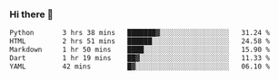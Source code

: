 ### Hi there 👋

<!--START_SECTION:waka-->

```txt
Python       3 hrs 38 mins   ███████▓░░░░░░░░░░░░░░░░░   31.24 %
HTML         2 hrs 51 mins   ██████░░░░░░░░░░░░░░░░░░░   24.58 %
Markdown     1 hr 50 mins    ████░░░░░░░░░░░░░░░░░░░░░   15.90 %
Dart         1 hr 19 mins    ██▓░░░░░░░░░░░░░░░░░░░░░░   11.33 %
YAML         42 mins         █▓░░░░░░░░░░░░░░░░░░░░░░░   06.10 %
```

<!--END_SECTION:waka-->


<!--
**AnkelMauCastillo/AnkelMauCastillo** is a ✨ _special_ ✨ repository because its `README.md` (this file) appears on your GitHub profile.

Here are some ideas to get you started:

- 🔭 I’m currently working on ...
- 🌱 I’m currently learning ...
- 👯 I’m looking to collaborate on ...
- 🤔 I’m looking for help with ...
- 💬 Ask me about ...
- 📫 How to reach me: ...
- 😄 Pronouns: ...
- ⚡ Fun fact: ...
-->
